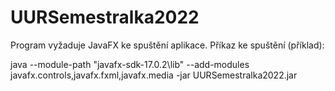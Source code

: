 # UURSemestralka2022
Program vyžaduje JavaFX ke spuštění aplikace.
Příkaz ke spuštění (příklad):

java --module-path "javafx-sdk-17.0.2\lib"  --add-modules javafx.controls,javafx.fxml,javafx.media -jar UURSemestralka2022.jar
